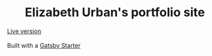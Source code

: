 <h1 align="center">
  Elizabeth Urban's portfolio site
</h1>

<a href="#" target="_blank">
  Live version
</a>
<br>
<br>
Built with a <a href="https://www.gatsbyjs.org/" target="_blank">Gatsby Starter</a>
